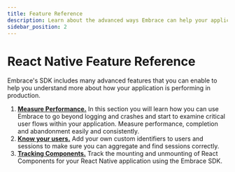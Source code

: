 ```yaml
---
title: Feature Reference
description: Learn about the advanced ways Embrace can help your application
sidebar_position: 2
---
```


# React Native Feature Reference

Embrace's SDK includes many advanced features that you can enable to help you understand more about
how your application is performing in production.

1. [**Measure Performance.**](/react-native/features/performance-monitoring/) In this section you will learn how you can use Embrace to go beyond logging and crashes and start to examine critical user flows within your application. Measure performance, completion and abandonment easily and consistently.
1. [**Know your users.**](/react-native/features/identify-users/) Add your own custom identifiers to users and sessions to make sure you can aggregate and find sessions correctly.
1. [**Tracking Components.**](/react-native/features/tracking-components/) Track the mounting and unmounting of React Components for your React Native application using the Embrace SDK.
